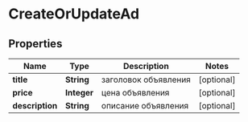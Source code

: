 

# CreateOrUpdateAd


## Properties

| Name | Type | Description | Notes |
|------------ | ------------- | ------------- | -------------|
|**title** | **String** | заголовок объявления |  [optional] |
|**price** | **Integer** | цена объявления |  [optional] |
|**description** | **String** | описание объявления |  [optional] |



